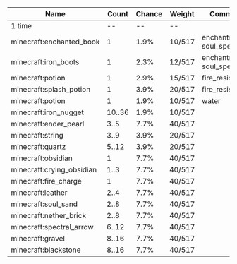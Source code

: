 | Name                      | Count  | Chance | Weight | Comment                  |
| ------------------------- | ------ | ------ | ------ | ------------------------ |
| 1 time                    |     -- |     -- |     -- |                          |
| minecraft:enchanted_book  |      1 |   1.9% | 10/517 | enchantments: soul_speed |
| minecraft:iron_boots      |      1 |   2.3% | 12/517 | enchantments: soul_speed |
| minecraft:potion          |      1 |   2.9% | 15/517 | fire_resistance          |
| minecraft:splash_potion   |      1 |   3.9% | 20/517 | fire_resistance          |
| minecraft:potion          |      1 |   1.9% | 10/517 | water                    |
| minecraft:iron_nugget     | 10..36 |   1.9% | 10/517 |                          |
| minecraft:ender_pearl     |   3..5 |   7.7% | 40/517 |                          |
| minecraft:string          |   3..9 |   3.9% | 20/517 |                          |
| minecraft:quartz          |  5..12 |   3.9% | 20/517 |                          |
| minecraft:obsidian        |      1 |   7.7% | 40/517 |                          |
| minecraft:crying_obsidian |   1..3 |   7.7% | 40/517 |                          |
| minecraft:fire_charge     |      1 |   7.7% | 40/517 |                          |
| minecraft:leather         |   2..4 |   7.7% | 40/517 |                          |
| minecraft:soul_sand       |   2..8 |   7.7% | 40/517 |                          |
| minecraft:nether_brick    |   2..8 |   7.7% | 40/517 |                          |
| minecraft:spectral_arrow  |  6..12 |   7.7% | 40/517 |                          |
| minecraft:gravel          |  8..16 |   7.7% | 40/517 |                          |
| minecraft:blackstone      |  8..16 |   7.7% | 40/517 |                          |
